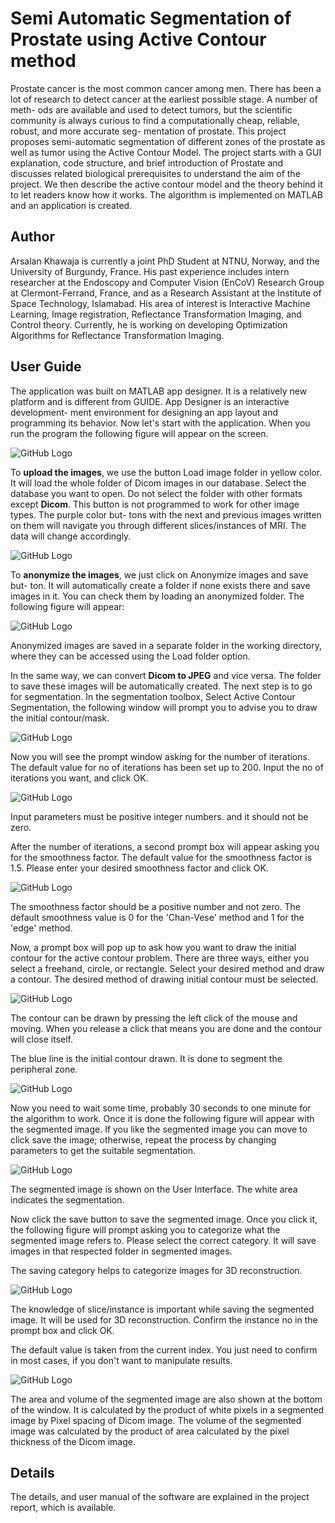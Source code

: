 # Semi Automatic Segmentation of Prostate using Active Contour method
 Prostate cancer is the most common cancer among men. There has been a lot of
research to detect cancer at the earliest possible stage. A number of meth-
ods are available and used to detect tumors, but the scientific community is always
curious to find a computationally cheap, reliable, robust, and more accurate seg-
mentation of prostate. This project proposes semi-automatic segmentation of
different zones of the prostate as well as tumor using the Active Contour Model. The
project starts with a GUI explanation, code structure, and brief introduction of Prostate and discusses related biological
prerequisites to understand the aim of the project. We then describe
the active contour model and the theory behind it to let readers know how it works.
The algorithm is implemented on MATLAB and an application is created.

## Author 
Arsalan Khawaja is currently a joint PhD Student at NTNU, Norway, and the University of Burgundy, France. His past experience includes intern researcher at the Endoscopy and Computer Vision (EnCoV) Research Group at Clermont-Ferrand, France, and as a Research Assistant at the Institute of Space Technology, Islamabad. His
area of interest is Interactive Machine Learning, Image registration, Reflectance Transformation Imaging, and Control theory.
Currently, he is working on developing Optimization Algorithms for Reflectance Transformation Imaging. 

## User Guide
The application was built on MATLAB app designer. It is a relatively new
platform and is different from GUIDE. App Designer is an interactive development-
ment environment for designing an app layout and programming its behavior.
Now let's start with the application. When you run the program the following
figure will appear on the screen.

![GitHub Logo](/Report/image1ui.PNG)

To **upload the images**, we use the button Load image folder in yellow color.
It will load the whole folder of Dicom images in our database. Select the database
you want to open. Do not select the folder with other formats except **Dicom**. This
button is not programmed to work for other image types. The purple color but-
tons with the next and previous images written on them will navigate you through
different slices/instances of MRI. The data will change accordingly.

![GitHub Logo](/Report/image2.PNG)

To **anonymize the images**, we just click on Anonymize images and save but-
ton. It will automatically create a folder if none exists there and save images
in it. You can check them by loading an anonymized folder. The following figure
will appear:

![GitHub Logo](/Report/image3.PNG)

Anonymized images are saved in a separate folder in the working
directory, where they can be accessed using the Load folder option.

In the same way, we can convert **Dicom to JPEG** and vice versa. The
folder to save these images will be automatically created. The next step is
to go for segmentation. In the segmentation toolbox, Select Active Contour
Segmentation, the following window will prompt you to advise you to draw the initial
contour/mask.

![GitHub Logo](/Report/image4.PNG)

Now you will see the prompt window asking for the number of iterations.
The default value for no of iterations has been set up to 200. Input the no of
iterations you want, and click OK.

![GitHub Logo](/Report/image5.PNG)

Input parameters must be positive integer numbers. and it should not
be zero.

After the number of iterations, a second prompt box will appear asking you for the
smoothness factor. The default value for the smoothness factor is 1.5. Please enter
your desired smoothness factor and click OK.

![GitHub Logo](/Report/image6.PNG)

The smoothness factor should be a positive number and not zero.
The default smoothness value is 0 for the 'Chan-Vese' method and 1 for the
'edge' method.

Now, a prompt box will pop up to ask how you want to draw the initial contour
for the active contour problem. There are three ways, either you select a freehand, 
circle, or rectangle. Select your desired method and draw a contour. The desired method of drawing initial contour must be selected.

![GitHub Logo](/Report/image7.PNG)


The contour can be drawn by pressing the left click of the mouse and moving.
When you release a click that means you are done and the contour will close itself.

The blue line is the initial contour drawn. It is done to segment the peripheral zone.

![GitHub Logo](/Report/image8.PNG)

Now you need to wait some time, probably 30 seconds to one minute for
the algorithm to work. Once it is done the following figure will appear with the
segmented image. If you like the segmented image you can move to click save
the image; otherwise, repeat the process by changing parameters to get the
suitable segmentation.

![GitHub Logo](/Report/image9.PNG)

The segmented image is shown on the User Interface. The white
area indicates the segmentation.

Now click the save button to save the segmented image. Once you click it, the
following figure will prompt asking you to categorize what the segmented
image refers to. Please select the correct category. It will save images in that
respected folder in segmented images.

The saving category helps to categorize images for 3D reconstruction.

![GitHub Logo](/Report/image10.PNG)

The knowledge of slice/instance is important while saving the segmented
image. It will be used for 3D reconstruction. Confirm the instance no in the
prompt box and click OK.

The default value is taken from the current index. You just need to
confirm in most cases, if you don't want to manipulate results.

![GitHub Logo](/Report/image11.PNG)

The area and volume of the segmented image are also shown at the bottom of the
window. It is calculated by the product of white pixels in a segmented image by
Pixel spacing of Dicom image. The volume of the segmented image was calculated
by the product of area calculated by the pixel thickness of the Dicom image.




## Details
The details, and user manual of the software are explained in the project report, which is available.
